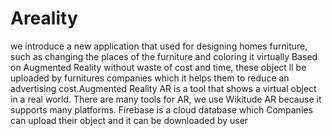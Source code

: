 # Areality
we introduce a new application that used for designing homes furniture, such as changing the places of the furniture and coloring it virtually Based on Augmented Reality without waste of cost and time, these object ll be uploaded by furnitures companies which it helps them to reduce an advertising cost.Augmented Reality AR is a tool that shows a virtual object in a real world. There are many tools for AR, we use Wikitude AR because it supports many platforms. Firebase is a cloud database which Companies can upload their object and it can be downloaded by user
